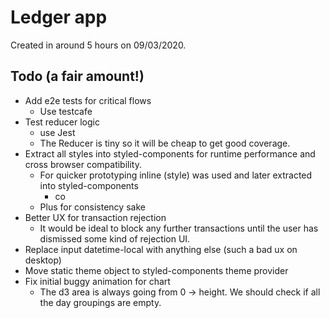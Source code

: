 # Ledger app

Created in around 5 hours on 09/03/2020.

## Todo (a fair amount!)

- Add e2e tests for critical flows
  - Use testcafe
- Test reducer logic
  - use Jest
  - The Reducer is tiny so it will be cheap to get good coverage.
- Extract all styles into styled-components for runtime performance and cross browser compatibility.
  - For quicker prototyping inline (style) was used and later extracted into styled-components
    - co
  - Plus for consistency sake
- Better UX for transaction rejection
  - It would be ideal to block any further transactions until the user has dismissed some kind of rejection UI.
- Replace input datetime-local with anything else (such a bad ux on desktop)
- Move static theme object to styled-components theme provider
- Fix initial buggy animation for chart
  - The d3 area is always going from 0 -> height. We should check if all the day groupings are empty.
